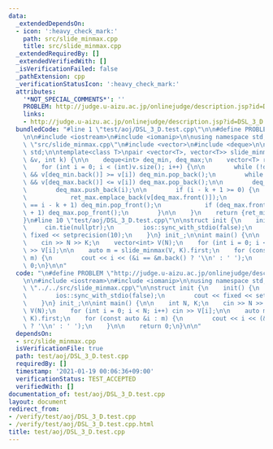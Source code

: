 ```yaml
---
data:
  _extendedDependsOn:
  - icon: ':heavy_check_mark:'
    path: src/slide_minmax.cpp
    title: src/slide_minmax.cpp
  _extendedRequiredBy: []
  _extendedVerifiedWith: []
  _isVerificationFailed: false
  _pathExtension: cpp
  _verificationStatusIcon: ':heavy_check_mark:'
  attributes:
    '*NOT_SPECIAL_COMMENTS*': ''
    PROBLEM: http://judge.u-aizu.ac.jp/onlinejudge/description.jsp?id=DSL_3_D
    links:
    - http://judge.u-aizu.ac.jp/onlinejudge/description.jsp?id=DSL_3_D
  bundledCode: "#line 1 \"test/aoj/DSL_3_D.test.cpp\"\n\n#define PROBLEM \"http://judge.u-aizu.ac.jp/onlinejudge/description.jsp?id=DSL_3_D\"\
    \n\n#include <iostream>\n#include <iomanip>\n\nusing namespace std;\n\n#line 1\
    \ \"src/slide_minmax.cpp\"\n#include <vector>\n#include <deque>\n\nusing namespace\
    \ std;\n\ntemplate<class T>\npair <vector<T>, vector<T>> slide_minmax(const vector<T>\
    \ &v, int k) {\n\n    deque<int> deq_min, deq_max;\n    vector<T> ret_min, ret_max;\n\
    \    for (int i = 0; i < (int)v.size(); i++) {\n\n        while (!deq_min.empty()\
    \ && v[deq_min.back()] >= v[i]) deq_min.pop_back();\n        while (!deq_max.empty()\
    \ && v[deq_max.back()] <= v[i]) deq_max.pop_back();\n\n        deq_min.push_back(i);\n\
    \        deq_max.push_back(i);\n\n        if (i - k + 1 >= 0) {\n            ret_min.emplace_back(v[deq_min.front()]);\n\
    \            ret_max.emplace_back(v[deq_max.front()]);\n            if (deq_min.front()\
    \ == i - k + 1) deq_min.pop_front();\n            if (deq_max.front() == i - k\
    \ + 1) deq_max.pop_front();\n        }\n\n    }\n    return {ret_min, ret_max};\n\
    }\n#line 10 \"test/aoj/DSL_3_D.test.cpp\"\n\nstruct init {\n    init() {\n   \
    \     cin.tie(nullptr);\n        ios::sync_with_stdio(false);\n        cout <<\
    \ fixed << setprecision(10);\n    }\n} init_;\n\nint main() {\n\n    int N, K;\n\
    \    cin >> N >> K;\n    vector<int> V(N);\n    for (int i = 0; i < N; i++) cin\
    \ >> V[i];\n\n    auto m = slide_minmax(V, K).first;\n    for (const auto &i :\
    \ m) {\n        cout << i << (&i == &m.back() ? '\\n' : ' ');\n    }\n\n    return\
    \ 0;\n}\n\n"
  code: "\n#define PROBLEM \"http://judge.u-aizu.ac.jp/onlinejudge/description.jsp?id=DSL_3_D\"\
    \n\n#include <iostream>\n#include <iomanip>\n\nusing namespace std;\n\n#include\
    \ \"../../src/slide_minmax.cpp\"\n\nstruct init {\n    init() {\n        cin.tie(nullptr);\n\
    \        ios::sync_with_stdio(false);\n        cout << fixed << setprecision(10);\n\
    \    }\n} init_;\n\nint main() {\n\n    int N, K;\n    cin >> N >> K;\n    vector<int>\
    \ V(N);\n    for (int i = 0; i < N; i++) cin >> V[i];\n\n    auto m = slide_minmax(V,\
    \ K).first;\n    for (const auto &i : m) {\n        cout << i << (&i == &m.back()\
    \ ? '\\n' : ' ');\n    }\n\n    return 0;\n}\n\n"
  dependsOn:
  - src/slide_minmax.cpp
  isVerificationFile: true
  path: test/aoj/DSL_3_D.test.cpp
  requiredBy: []
  timestamp: '2021-01-19 00:06:36+09:00'
  verificationStatus: TEST_ACCEPTED
  verifiedWith: []
documentation_of: test/aoj/DSL_3_D.test.cpp
layout: document
redirect_from:
- /verify/test/aoj/DSL_3_D.test.cpp
- /verify/test/aoj/DSL_3_D.test.cpp.html
title: test/aoj/DSL_3_D.test.cpp
---
```


